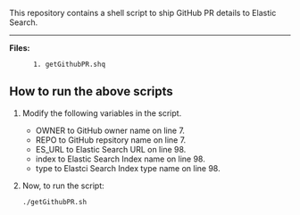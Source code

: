 This repository contains a shell script to ship GitHub PR details to Elastic Search.

-------------

**Files:** 
```
      1. getGithubPR.shq
```

## How to run the above scripts

1.  Modify the following variables in the script.
    - OWNER to GitHub owner name on line 7.
    - REPO to GitHub repsitory name on line 7.
    - ES_URL to Elastic Search URL on line 98.
    - index to Elastic Search Index name on line 98.
    - type to Elastci Search Index type name on line 98.

2. Now, to run the script:
    ```
    ./getGithubPR.sh
    ```